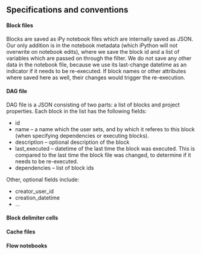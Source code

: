 ## Specifications and conventions

#### Block files
Blocks are saved as iPy notebook files which are internally saved as JSON. Our only addition is in the notebook metadata (which iPython will not overwrite on notebook edits), where we save the block id and a list of variables which are passed on through the filter. We do not save any other data in the notebook file, because we use its last-change datetime as an indicator if it needs to be re-executed. If block names or other attributes where saved here as well, their changes would trigger the re-execution.

#### DAG file
DAG file is a JSON consisting of two parts: a list of blocks and project properties. Each block in the list has the following fields:
 - id
 - name – a name which the user sets, and by which it referes to this block (when specifying dependencies or executing blocks).
 - description – optional description of the block
 - last_executed – datetime of the last time the block was executed. This is compared to the last time the block file was changed, to determine if it needs to be re-executed.
 - dependencies – list of block ids
 
Other, optional fields include:
 - creator_user_id
 - creation_datetime
 - ...

#### Block delimiter cells


#### Cache files

#### Flow notebooks
